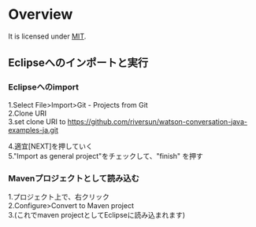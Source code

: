 # Overview
It is licensed under [MIT](https://opensource.org/licenses/MIT).

## Eclipseへのインポートと実行

### Eclipseへのimport

1.Select File>Import>Git - Projects from Git  
2.Clone URI  
3.set clone URI to https://github.com/riversun/watson-conversation-java-examples-ja.git

4.適宜[NEXT]を押していく  
5."Import as general project"をチェックして、"finish"  を押す


### Mavenプロジェクトとして読み込む

1.プロジェクト上で、右クリック  
2.Configure>Convert to Maven project  
3.(これでmaven projectとしてEclipseに読み込まれます)  
